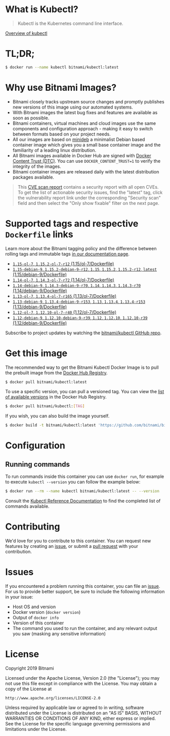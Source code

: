 
# What is Kubectl?

> Kubectl is the Kubernetes command line interface.

[Overview of kubectl](https://kubernetes.io/docs/reference/kubectl/overview/)

# TL;DR;

```bash
$ docker run --name kubectl bitnami/kubectl:latest
```

# Why use Bitnami Images?

* Bitnami closely tracks upstream source changes and promptly publishes new versions of this image using our automated systems.
* With Bitnami images the latest bug fixes and features are available as soon as possible.
* Bitnami containers, virtual machines and cloud images use the same components and configuration approach - making it easy to switch between formats based on your project needs.
* All our images are based on [minideb](https://github.com/bitnami/minideb) a minimalist Debian based container image which gives you a small base container image and the familiarity of a leading linux distribution.
* All Bitnami images available in Docker Hub are signed with [Docker Content Trust (DTC)](https://docs.docker.com/engine/security/trust/content_trust/). You can use `DOCKER_CONTENT_TRUST=1` to verify the integrity of the images.
* Bitnami container images are released daily with the latest distribution packages available.


> This [CVE scan report](https://quay.io/repository/bitnami/kubectl?tab=tags) contains a security report with all open CVEs. To get the list of actionable security issues, find the "latest" tag, click the vulnerability report link under the corresponding "Security scan" field and then select the "Only show fixable" filter on the next page.

# Supported tags and respective `Dockerfile` links

Learn more about the Bitnami tagging policy and the difference between rolling tags and immutable tags [in our documentation page](https://docs.bitnami.com/containers/how-to/understand-rolling-tags-containers/).


* [`1.15-ol-7`, `1.15.2-ol-7-r12` (1.15/ol-7/Dockerfile)](https://github.com/bitnami/bitnami-docker-kubectl/blob/1.15.2-ol-7-r12/1.15/ol-7/Dockerfile)
* [`1.15-debian-9`, `1.15.2-debian-9-r12`, `1.15`, `1.15.2`, `1.15.2-r12`, `latest` (1.15/debian-9/Dockerfile)](https://github.com/bitnami/bitnami-docker-kubectl/blob/1.15.2-debian-9-r12/1.15/debian-9/Dockerfile)
* [`1.14-ol-7`, `1.14.3-ol-7-r72` (1.14/ol-7/Dockerfile)](https://github.com/bitnami/bitnami-docker-kubectl/blob/1.14.3-ol-7-r72/1.14/ol-7/Dockerfile)
* [`1.14-debian-9`, `1.14.3-debian-9-r70`, `1.14`, `1.14.3`, `1.14.3-r70` (1.14/debian-9/Dockerfile)](https://github.com/bitnami/bitnami-docker-kubectl/blob/1.14.3-debian-9-r70/1.14/debian-9/Dockerfile)
* [`1.13-ol-7`, `1.13.4-ol-7-r165` (1.13/ol-7/Dockerfile)](https://github.com/bitnami/bitnami-docker-kubectl/blob/1.13.4-ol-7-r165/1.13/ol-7/Dockerfile)
* [`1.13-debian-9`, `1.13.4-debian-9-r153`, `1.13`, `1.13.4`, `1.13.4-r153` (1.13/debian-9/Dockerfile)](https://github.com/bitnami/bitnami-docker-kubectl/blob/1.13.4-debian-9-r153/1.13/debian-9/Dockerfile)
* [`1.12-ol-7`, `1.12.10-ol-7-r40` (1.12/ol-7/Dockerfile)](https://github.com/bitnami/bitnami-docker-kubectl/blob/1.12.10-ol-7-r40/1.12/ol-7/Dockerfile)
* [`1.12-debian-9`, `1.12.10-debian-9-r39`, `1.12`, `1.12.10`, `1.12.10-r39` (1.12/debian-9/Dockerfile)](https://github.com/bitnami/bitnami-docker-kubectl/blob/1.12.10-debian-9-r39/1.12/debian-9/Dockerfile)

Subscribe to project updates by watching the [bitnami/kubectl GitHub repo](https://github.com/bitnami/bitnami-docker-kubectl).

# Get this image

The recommended way to get the Bitnami Kubectl Docker Image is to pull the prebuilt image from the [Docker Hub Registry](https://hub.docker.com/r/bitnami/kubectl).

```bash
$ docker pull bitnami/kubectl:latest
```

To use a specific version, you can pull a versioned tag. You can view the [list of available versions](https://hub.docker.com/r/bitnami/kubectl/tags/) in the Docker Hub Registry.

```bash
$ docker pull bitnami/kubectl:[TAG]
```

If you wish, you can also build the image yourself.

```bash
$ docker build -t bitnami/kubectl:latest 'https://github.com/bitnami/bitnami-docker-kubectl.git#master:1.15/debian-9'
```

# Configuration

## Running commands

To run commands inside this container you can use `docker run`, for example to execute `kubectl --version` you can follow the example below:

```bash
$ docker run --rm --name kubectl bitnami/kubectl:latest -- --version
```

Consult the [Kubectl Reference Documentation](https://kubernetes.io/docs/reference/generated/kubectl/kubectl-commands) to find the completed list of commands available.

# Contributing

We'd love for you to contribute to this container. You can request new features by creating an [issue](https://github.com/bitnami/bitnami-docker-kubectl/issues), or submit a [pull request](https://github.com/bitnami/bitnami-docker-kubectl/pulls) with your contribution.

# Issues

If you encountered a problem running this container, you can file an [issue](https://github.com/bitnami/bitnami-docker-kubectl/issues). For us to provide better support, be sure to include the following information in your issue:

- Host OS and version
- Docker version (`docker version`)
- Output of `docker info`
- Version of this container
- The command you used to run the container, and any relevant output you saw (masking any sensitive information)

# License

Copyright 2019 Bitnami

Licensed under the Apache License, Version 2.0 (the "License");
you may not use this file except in compliance with the License.
You may obtain a copy of the License at

    http://www.apache.org/licenses/LICENSE-2.0

Unless required by applicable law or agreed to in writing, software
distributed under the License is distributed on an "AS IS" BASIS,
WITHOUT WARRANTIES OR CONDITIONS OF ANY KIND, either express or implied.
See the License for the specific language governing permissions and
limitations under the License.
